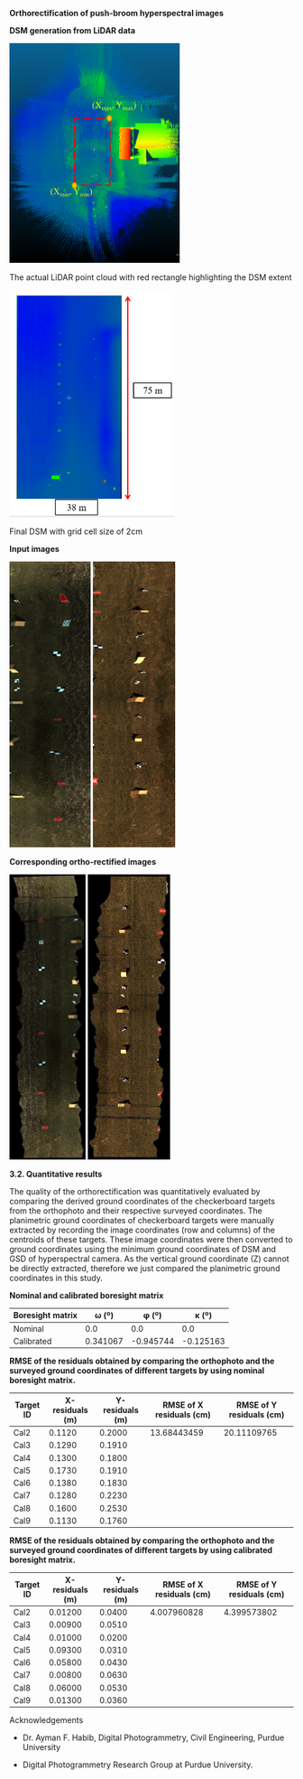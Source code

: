 **Orthorectification of push-broom hyperspectral images**

**DSM generation from LiDAR data**

<img src="media\image1.png" style="width:3.14549in;height:4.05155in" alt="A picture containing text, laser Description automatically generated" />

The actual LiDAR point cloud with red rectangle highlighting the DSM
extent

<img src="media\image2.png" style="width:3.05208in;height:4.1874in" />

Final DSM with grid cell size of 2cm

**Input images**

<img src="media\image3.png" style="width:1.4955in;height:5.27163in" alt="A picture containing building, tree Description automatically generated" />

<img src="media\image4.png" style="width:1.52801in;height:5.27163in" alt="A picture containing outdoor Description automatically generated" />

**Corresponding ortho-rectified images**

<img src="media\image5.jpg" style="width:1.40455in;height:5.25909in" alt="A picture containing text Description automatically generated" />

<img src="media\image6.jpg" style="width:1.52083in;height:5.26042in" alt="A picture containing text, furniture, chest of drawers Description automatically generated" />

**3.2. Quantitative results**

The quality of the orthorectification was quantitatively evaluated by
comparing the derived ground coordinates of the checkerboard targets
from the orthophoto and their respective surveyed coordinates. The
planimetric ground coordinates of checkerboard targets were manually
extracted by recording the image coordinates (row and columns) of the
centroids of these targets. These image coordinates were then converted
to ground coordinates using the minimum ground coordinates of DSM and
GSD of hyperspectral camera. As the vertical ground coordinate (Z)
cannot be directly extracted, therefore we just compared the planimetric
ground coordinates in this study.

**Nominal and calibrated boresight matrix**

| **Boresight matrix** | **ω (º)** | **φ (º)** | **κ (º)** |
|----------------------|-----------|-----------|-----------|
| Nominal              | 0.0       | 0.0       | 0.0       |
| Calibrated           | 0.341067  | -0.945744 | -0.125163 |

**RMSE of the residuals obtained by comparing the orthophoto and the
surveyed ground coordinates of different targets by using nominal
boresight matrix.**

| **Target ID** | **X-residuals (m)** | **Y-residuals (m)** | **RMSE of X residuals (cm)** | **RMSE of Y residuals (cm)** |
|---------------|---------------------|---------------------|------------------------------|------------------------------|
| Cal2          | 0.1120              | 0.2000              | 13.68443459                  | 20.11109765                  |
| Cal3          | 0.1290              | 0.1910              |                              |                              |
| Cal4          | 0.1300              | 0.1800              |                              |                              |
| Cal5          | 0.1730              | 0.1910              |                              |                              |
| Cal6          | 0.1380              | 0.1830              |                              |                              |
| Cal7          | 0.1280              | 0.2230              |                              |                              |
| Cal8          | 0.1600              | 0.2530              |                              |                              |
| Cal9          | 0.1130              | 0.1760              |                              |                              |

**RMSE of the residuals obtained by comparing the orthophoto and the
surveyed ground coordinates of different targets by using calibrated
boresight matrix.**

| **Target ID** | **X-residuals (m)** | **Y-residuals (m)** | **RMSE of X residuals (cm)** | **RMSE of Y residuals (cm)** |
|---------------|---------------------|---------------------|------------------------------|------------------------------|
| Cal2          | 0.01200             | 0.0400              | 4.007960828                  | 4.399573802                  |
| Cal3          | 0.00900             | 0.0510              |                              |                              |
| Cal4          | 0.01000             | 0.0200              |                              |                              |
| Cal5          | 0.09300             | 0.0310              |                              |                              |
| Cal6          | 0.05800             | 0.0430              |                              |                              |
| Cal7          | 0.00800             | 0.0630              |                              |                              |
| Cal8          | 0.06000             | 0.0530              |                              |                              |
| Cal9          | 0.01300             | 0.0360              |                              |                              |

Acknowledgements

-   Dr. Ayman F. Habib, Digital Photogrammetry, Civil Engineering,
    Purdue University

-   Digital Photogrammetry Research Group at Purdue University.
